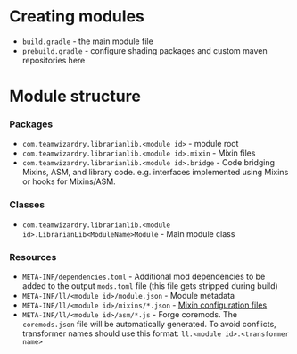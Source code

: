 # Creating modules

- `build.gradle` - the main module file
- `prebuild.gradle` - configure shading packages and custom maven repositories here

# Module structure

### Packages
- `com.teamwizardry.librarianlib.<module id>` - module root
- `com.teamwizardry.librarianlib.<module id>.mixin` - Mixin files
- `com.teamwizardry.librarianlib.<module id>.bridge` - Code bridging Mixins, ASM, and library code. e.g. interfaces
implemented using Mixins or hooks for Mixins/ASM.

### Classes
- `com.teamwizardry.librarianlib.<module id>.LibrarianLib<ModuleName>Module` - Main module class

### Resources
- `META-INF/dependencies.toml` - Additional mod dependencies to be added to the output `mods.toml` file (this file gets 
stripped during build)
- `META-INF/ll/<module id>/module.json` - Module metadata
- `META-INF/ll/<module id>/mixins/*.json` - [Mixin configuration files](https://github.com/SpongePowered/Mixin/wiki/Introduction-to-Mixins---The-Mixin-Environment#mixin-configuration-files)
- `META-INF/ll/<module id>/asm/*.js` - Forge coremods. The `coremods.json` file will be automatically generated. To 
avoid conflicts, transformer names should use this format: `ll.<module id>.<transformer name>`
    
